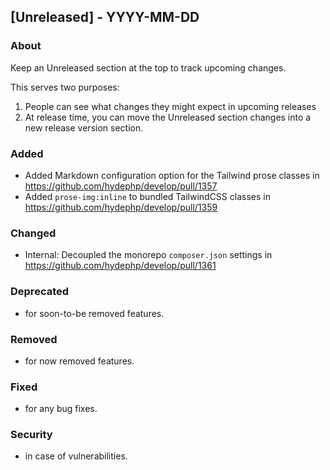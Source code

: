## [Unreleased] - YYYY-MM-DD

### About

Keep an Unreleased section at the top to track upcoming changes.

This serves two purposes:

1. People can see what changes they might expect in upcoming releases
2. At release time, you can move the Unreleased section changes into a new release version section.

### Added
- Added Markdown configuration option for the Tailwind prose classes in https://github.com/hydephp/develop/pull/1357
- Added `prose-img:inline` to bundled TailwindCSS classes in https://github.com/hydephp/develop/pull/1359

### Changed
- Internal: Decoupled the monorepo `composer.json` settings in https://github.com/hydephp/develop/pull/1361

### Deprecated
- for soon-to-be removed features.

### Removed
- for now removed features.

### Fixed
- for any bug fixes.

### Security
- in case of vulnerabilities.
